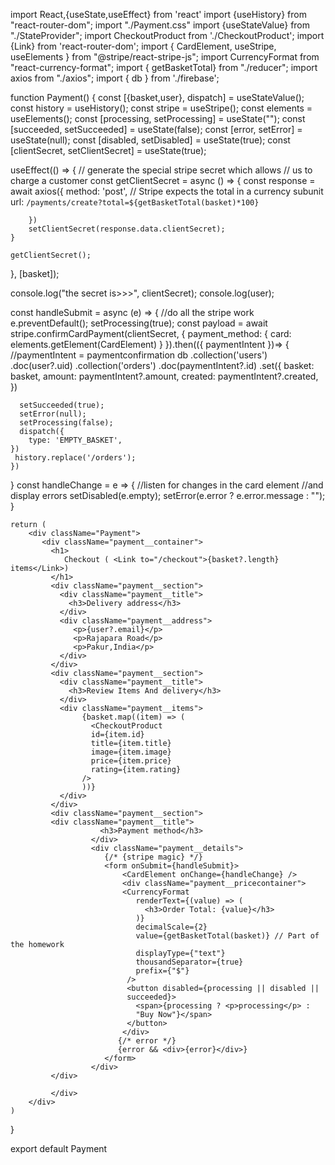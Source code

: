 import React,{useState,useEffect} from 'react'
import {useHistory} from "react-router-dom";
import "./Payment.css"
import {useStateValue} from "./StateProvider";
import CheckoutProduct from './CheckoutProduct';
import {Link} from 'react-router-dom';
import { CardElement, useStripe, useElements } from "@stripe/react-stripe-js";
import CurrencyFormat from "react-currency-format";
import { getBasketTotal} from "./reducer";
import axios from "./axios";
import { db } from './firebase';


function Payment() {
  const [{basket,user}, dispatch] = useStateValue();
  const history = useHistory();
  const stripe = useStripe();
  const elements = useElements();
  const [processing, setProcessing] = useState("");
  const [succeeded, setSucceeded] = useState(false);
  const [error, setError] = useState(null);
  const [disabled, setDisabled] = useState(true); 
  const [clientSecret, setClientSecret] = useState(true);

  useEffect(() => {
    // generate the special stripe secret which allows
    // us to charge a customer
    const getClientSecret = async () => {
        const response = await axios({
            method: 'post',
            // Stripe expects the total in a currency subunit
            url: `/payments/create?total=${getBasketTotal(basket)*100}`

        })
        setClientSecret(response.data.clientSecret);
    }

    getClientSecret();
}, [basket]);

  console.log("the secret is>>>", clientSecret);
  console.log(user);

  const handleSubmit = async (e) => {
    //do all the stripe work
    e.preventDefault();
    setProcessing(true);
    const payload = await stripe.confirmCardPayment(clientSecret, {
      payment_method: {
        card: elements.getElement(CardElement)
      }
    }).then(({ paymentIntent })=> {
      //paymentIntent = paymentconfirmation
      db
      .collection('users')
      .doc(user?.uid)
      .collection('orders')
      .doc(paymentIntent?.id)
      .set({
          basket: basket,
          amount: paymentIntent?.amount,
          created: paymentIntent?.created,
      })

      setSucceeded(true);
      setError(null);
      setProcessing(false);
      dispatch({
        type: 'EMPTY_BASKET',
    })
     history.replace('/orders');
    })
  }
  const handleChange = e => {
    //listen for changes in the card element
    //and display errors 
    setDisabled(e.empty);
    setError(e.error ? e.error.message : "");
  }



    return (
        <div className="Payment">
           <div className="payment__container">
             <h1>
                Checkout ( <Link to="/checkout">{basket?.length} items</Link>)
             </h1>
             <div className="payment__section">
               <div className="payment__title">
                 <h3>Delivery address</h3>
               </div>
               <div className="payment__address">
                  <p>{user?.email}</p>
                  <p>Rajapara Road</p>
                  <p>Pakur,India</p>
               </div>
             </div>
             <div className="payment__section">
               <div className="payment__title">
                 <h3>Review Items And delivery</h3>
               </div>
               <div className="payment__items">
                    {basket.map((item) => (
                      <CheckoutProduct
                      id={item.id}
                      title={item.title}
                      image={item.image}
                      price={item.price}
                      rating={item.rating}
                    />
                    ))}
               </div>
             </div>
             <div className="payment__section">
             <div className="payment__title">
                        <h3>Payment method</h3>
                      </div>
                      <div className="payment__details">
                         {/* {stripe magic} */}
                         <form onSubmit={handleSubmit}>
                             <CardElement onChange={handleChange} />
                             <div className="payment__pricecontainer">
                             <CurrencyFormat
                                renderText={(value) => (
                                  <h3>Order Total: {value}</h3>
                                )}
                                decimalScale={2}
                                value={getBasketTotal(basket)} // Part of the homework
                                displayType={"text"}
                                thousandSeparator={true}
                                prefix={"$"}
                              />
                              <button disabled={processing || disabled ||
                              succeeded}>
                                <span>{processing ? <p>processing</p> :
                                "Buy Now"}</span>
                              </button>
                             </div>
                            {/* error */}
                            {error && <div>{error}</div>}
                         </form>
                      </div>
             </div>
                     
             </div> 
        </div>
    )
}

export default Payment
